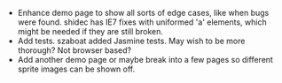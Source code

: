 * Enhance demo page to show all sorts of edge cases, like when bugs were
  found.  shidec has IE7 fixes with uniformed 'a' elements, which might
  be needed if they are still broken.
* Add tests.  szaboat added Jasmine tests.  May wish to be more thorough?
  Not browser based?
* Add another demo page or maybe break into a few pages so different sprite
  images can be shown off.
